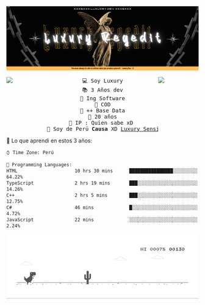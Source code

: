 
<div align="center">
  <img  src="https://raw.githubusercontent.com/iFor-Lux/imagen/main/Luxury%20REgedit.png?token=GHSAT0AAAAAACSYB3MMCWYAZJR4ZKN4CVOWZTBZBQA"
       alt="imagen" /></a>
</div>

<img align="left" src="https://user-images.githubusercontent.com/65187002/144930161-2f783401-8d27-4fdf-a2f7-cc0ba32f1f1f.gif" width="21%" style="display:inline;"><img align="right" src="https://user-images.githubusercontent.com/65187002/144930161-2f783401-8d27-4fdf-a2f7-cc0ba32f1f1f.gif" width="21%" style="display:inline;">


<pre align="center">
💻 Soy Luxury
📚 3 Años dev
📝 Ing Software
🔭 COD
🌱 ++ Base Data
🌟 20 años
🚩 IP : Quien sabe xD 
🤔 Soy de Perú <b>Causa</b> XD <a href="https://ifor-lux.github.io/Sensi/" target="_blank">Luxury Sensi</a>
</pre>



📅 Lo que aprendi en estos 3 años:
```text
⌚︎ Time Zone: Perú

💬 Programming Languages: 
HTML                     10 hrs 30 mins      ████████████████░░░░░░░░░   64.22% 
TypeScript               2 hrs 19 mins       ███░░░░░░░░░░░░░░░░░░░░░░   14.26% 
C++                      2 hrs 5 mins        ███░░░░░░░░░░░░░░░░░░░░░░   12.75% 
C#                       46 mins             █░░░░░░░░░░░░░░░░░░░░░░░░   4.72% 
JavaScript               22 mins             ░░░░░░░░░░░░░░░░░░░░░░░░░   2.24%

```


<div align="center">
  <img  src="https://raw.githubusercontent.com/sanket9006/sanket9006/master/dino.gif"
       alt="dino" /></a>
</div>
